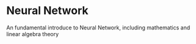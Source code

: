 # Neural Network
An fundamental introduce to Neural Network, including mathematics and linear algebra theory
